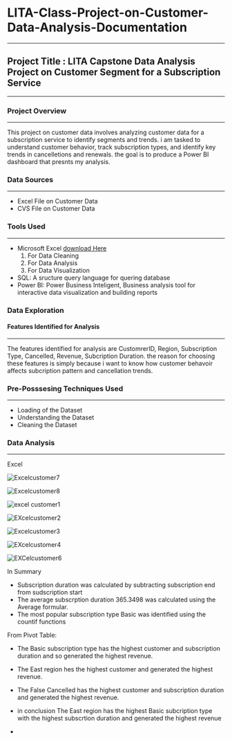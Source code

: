 # LITA-Class-Project-on-Customer-Data-Analysis-Documentation
---
## Project Title : LITA Capstone Data Analysis Project on Customer Segment for a Subscription Service
---
### Project Overview
---
This project on customer data involves analyzing customer data for a subscription service to identify segments and trends.
i am tasked to understand customer behavior, track subscription types, and identify key trends in cancelletions and renewals.
the goal is to produce a Power BI dashboard that presnts my analysis.

### Data Sources
---
- Excel File on Customer Data
- CVS File on Customer Data

### Tools Used
---
- Microsoft Excel [download Here](https://www.microsoft.com)
    1. For Data Cleaning
    2. For Data Analysis
    3. For Data Visualization
- SQL: A sructure query language for quering database
- Power BI: Power Business Inteligent, Business analysis tool for interactive data visualization and building reports

### Data Exploration
#### Features Identified for Analysis 
---
The features identified for analysis are CustomrerID, Region, Subscription Type, Cancelled, Revenue, Subcription Duration.
the reason for choosing these features is simply because i want to know how customer behavoir affects subcription pattern and
cancellation trends.

### Pre-Posssesing Techniques Used
---
- Loading of the Dataset
- Understanding the Dataset
- Cleaning the Dataset

### Data Analysis
---
Excel

![Excelcustomer7](https://github.com/user-attachments/assets/a9944d1d-c085-4172-83d8-9e054e8fe53c)

![Excelcustomer8](https://github.com/user-attachments/assets/1e5ff247-9db6-458c-a953-e5b344c18e34)


![excel customer1](https://github.com/user-attachments/assets/ac300123-964f-4472-9e95-f857cfd22ccf)

![EXcelcustomer2](https://github.com/user-attachments/assets/4011de14-c611-433f-a849-0d046ef8daaa)

![Excelcustomer3](https://github.com/user-attachments/assets/97c57a41-3d66-4ee8-89ed-5ea9c37e7ded)

![EXcelcustomer4](https://github.com/user-attachments/assets/09c40df8-da94-4b78-b421-00d56b1c9745)

![EXCelcustomer6](https://github.com/user-attachments/assets/8a68ecd1-20ed-4e97-8e0e-dfa5f2e0f292)

In Summary

- Subscription duration was calculated by subtracting subscription end from sudscription start
- The average subscrption duration 365.3498 was calculated using the Average formular.
- The most popular subscription type Basic was identified using the countif functions 

From Pivot Table: 

- The Basic subscription type has the highest customer and subscription duration and so generated the highest revenue.
- The East region hes the highest customer and generated the highest revenue.
- The False Cancelled has the highest customer and subscription duration and generated the highest revenue.
- in conclusion The East region has the highest Basic subcription type with the highest subscrtion duration and generated the highest revenue

- 
